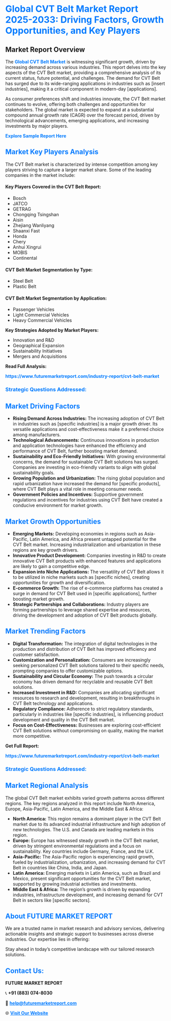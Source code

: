 <h1 style="color: #007BFF;">Global CVT Belt Market Report 2025-2033: Driving Factors, Growth Opportunities, and Key Players</h1>

<section id="overview">
<h2>Market Report Overview</h2>
<p>The <a href="https://www.futuremarketreport.com/industry-report/cvt-belt-market" style="color: #007BFF; text-decoration: none;"><strong>Global CVT Belt Market</strong></a> is witnessing significant growth, driven by increasing demand across various industries. This report delves into the key aspects of the CVT Belt market, providing a comprehensive analysis of its current status, future potential, and challenges. The demand for CVT Belt has surged due to its wide-ranging applications in industries such as [insert industries], making it a critical component in modern-day [applications].</p>
<p>As consumer preferences shift and industries innovate, the CVT Belt market continues to evolve, offering both challenges and opportunities for stakeholders. The global market is expected to expand at a substantial compound annual growth rate (CAGR) over the forecast period, driven by technological advancements, emerging applications, and increasing investments by major players.</p>
</section>

<section id="overview">
<p><a href="https://www.futuremarketreport.com/request-sample/reportId=89741" style="color: #007BFF; text-decoration: none;"><strong>Explore Sample Report Here</strong></a></p>
</section>

<section id="key-players">
<h2 style="color: #007BFF;">Market Key Players Analysis</h2>
<p>The CVT Belt market is characterized by intense competition among key players striving to capture a larger market share. Some of the leading companies in the market include:</p>
<h4>Key Players Covered in the CVT Belt Report:</h4>
<ul><li>Bosch</li><li>JATCO</li><li>GETRAG</li><li>Chongqing Tsingshan</li><li>Aisin</li><li>Zhejiang Wanliyang</li><li>Shaanxi Fast</li><li>Honda</li><li>Chery</li><li>Anhui Xingrui</li><li>MOBIS</li><li>Continental</li></ul>
<h4>CVT Belt Market Segmentation by Type:</h4>
<ul><li>Steel Belt</li><li>Plastic Belt</li></ul>

<h4>CVT Belt Market Segmentation by Application:</h4>
<ul><li>Passenger Vehicles</li><li>Light Commercial Vehicles</li><li>Heavy Commercial Vehicles</li></ul>
<p><strong>Key Strategies Adopted by Market Players:</strong></p>
<ul>
<li>Innovation and R&D</li>
<li>Geographical Expansion</li>
<li>Sustainability Initiatives</li>
<li>Mergers and Acquisitions</li>
</ul>
</section>

<section>
<p><strong>Read Full Analysis: </strong></p><a href="https://www.futuremarketreport.com/industry-report/cvt-belt-market" style="color: #007BFF; text-decoration: none;"><strong>https://www.futuremarketreport.com/industry-report/cvt-belt-market</strong></a>
<h3 style="color: #007BFF;">Strategic Questions Addressed:</h3>
</section>

<section id="driving-factors">
<h2 style="color: #007BFF;">Market Driving Factors</h2>
<ul>
<li><strong>Rising Demand Across Industries:</strong> The increasing adoption of CVT Belt in industries such as [specific industries] is a major growth driver. Its versatile applications and cost-effectiveness make it a preferred choice among manufacturers.</li>
<li><strong>Technological Advancements:</strong> Continuous innovations in production and application technologies have enhanced the efficiency and performance of CVT Belt, further boosting market demand.</li>
<li><strong>Sustainability and Eco-Friendly Initiatives:</strong> With growing environmental concerns, the demand for sustainable CVT Belt solutions has surged. Companies are investing in eco-friendly variants to align with global sustainability goals.</li>
<li><strong>Growing Population and Urbanization:</strong> The rising global population and rapid urbanization have increased the demand for [specific products], where CVT Belt plays a vital role in meeting consumer needs.</li>
<li><strong>Government Policies and Incentives:</strong> Supportive government regulations and incentives for industries using CVT Belt have created a conducive environment for market growth.</li>
</ul>
</section>

<section id="growth-opportunities">
<h2 style="color: #007BFF;">Market Growth Opportunities</h2>
<ul>
<li><strong>Emerging Markets:</strong> Developing economies in regions such as Asia-Pacific, Latin America, and Africa present untapped potential for the CVT Belt market. Increasing industrialization and urbanization in these regions are key growth drivers.</li>
<li><strong>Innovative Product Development:</strong> Companies investing in R&D to create innovative CVT Belt products with enhanced features and applications are likely to gain a competitive edge.</li>
<li><strong>Expansion into Niche Applications:</strong> The versatility of CVT Belt allows it to be utilized in niche markets such as [specific niches], creating opportunities for growth and diversification.</li>
<li><strong>E-commerce Growth:</strong> The rise of e-commerce platforms has created a surge in demand for CVT Belt used in [specific applications], further boosting market growth.</li>
<li><strong>Strategic Partnerships and Collaborations:</strong> Industry players are forming partnerships to leverage shared expertise and resources, driving the development and adoption of CVT Belt products globally.</li>
</ul>
</section>

<section id="trending-factors">
<h2 style="color: #007BFF;">Market Trending Factors</h2>
<ul>
<li><strong>Digital Transformation:</strong> The integration of digital technologies in the production and distribution of CVT Belt has improved efficiency and customer satisfaction.</li>
<li><strong>Customization and Personalization:</strong> Consumers are increasingly seeking personalized CVT Belt solutions tailored to their specific needs, prompting companies to offer customizable options.</li>
<li><strong>Sustainability and Circular Economy:</strong> The push towards a circular economy has driven demand for recyclable and reusable CVT Belt solutions.</li>
<li><strong>Increased Investment in R&D:</strong> Companies are allocating significant resources to research and development, resulting in breakthroughs in CVT Belt technology and applications.</li>
<li><strong>Regulatory Compliance:</strong> Adherence to strict regulatory standards, particularly in industries like [specific industries], is influencing product development and quality in the CVT Belt market.</li>
<li><strong>Focus on Cost-Effectiveness:</strong> Businesses are exploring cost-efficient CVT Belt solutions without compromising on quality, making the market more competitive.</li>
</ul>
</section>

<section>
<p><strong>Get Full Report: </strong></p><a href="https://www.futuremarketreport.com/industry-report/cvt-belt-market" style="color: #007BFF; text-decoration: none;"><strong>https://www.futuremarketreport.com/industry-report/cvt-belt-market</strong></a>
<h3 style="color: #007BFF;">Strategic Questions Addressed:</h3>
</section>


<section id="regional-analysis">
<h2 style="color: #007BFF;">Market Regional Analysis</h2>
<p>The global CVT Belt market exhibits varied growth patterns across different regions. The key regions analyzed in this report include North America, Europe, Asia-Pacific, Latin America, and the Middle East & Africa:</p>
<ul>
<li><strong>North America:</strong> This region remains a dominant player in the CVT Belt market due to its advanced industrial infrastructure and high adoption of new technologies. The U.S. and Canada are leading markets in this region.</li>
<li><strong>Europe:</strong> Europe has witnessed steady growth in the CVT Belt market, driven by stringent environmental regulations and a focus on sustainability. Key countries include Germany, France, and the U.K.</li>
<li><strong>Asia-Pacific:</strong> The Asia-Pacific region is experiencing rapid growth, fueled by industrialization, urbanization, and increasing demand for CVT Belt in countries like China, India, and Japan.</li>
<li><strong>Latin America:</strong> Emerging markets in Latin America, such as Brazil and Mexico, present significant opportunities for the CVT Belt market, supported by growing industrial activities and investments.</li>
<li><strong>Middle East & Africa:</strong> The region’s growth is driven by expanding industries, infrastructure development, and increasing demand for CVT Belt in sectors like [specific sectors].</li>
</ul>
</section>

<footer>
<h2 style="color: #007BFF;">About FUTURE MARKET REPORT</h2>
<p>We are a trusted name in market research and advisory services, delivering actionable insights and strategic support to businesses across diverse industries. Our expertise lies in offering:</p>

<p>Stay ahead in today’s competitive landscape with our tailored research solutions.</p>

<h2 style="color: #007BFF;">Contact Us:</h2>
<p><strong>FUTURE MARKET REPORT</strong></p>
<p>📞 <strong>+91 (883) 074-8030</strong></p>
<p>📧 <strong><a href="mailto:help@futuremarketreport.com" style="color: #007BFF;">help@futuremarketreport.com</a></strong></p>
<p>🌐 <strong><a href="https://www.futuremarketreport.com/" style="color: #007BFF;">Visit Our Website</a></strong></p>
</footer>